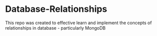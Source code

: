 # Database-Relationships
This repo was created to effective learn and implement the concepts of relationships in database - particularly MongoDB

